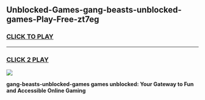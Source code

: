 
## Unblocked-Games-gang-beasts-unblocked-games-Play-Free-zt7eg
<h3>
<a href="https://premium76.site?title=gang-beasts-unblocked-games&ref=10A">CLICK TO PLAY</a></h3>
<hr>

<h3>
<a href="https://premium76.site?title=gang-beasts-unblocked-games&ref=10A">CLICK 2 PLAY</a>
  
</h3>

<a href="https://premium76.site?title=gang-beasts-unblocked-games&ref=10A"><img src="https://clearcache.store/games.png"></a>


**gang-beasts-unblocked-games games unblocked: Your Gateway to Fun and Accessible Online Gaming**
